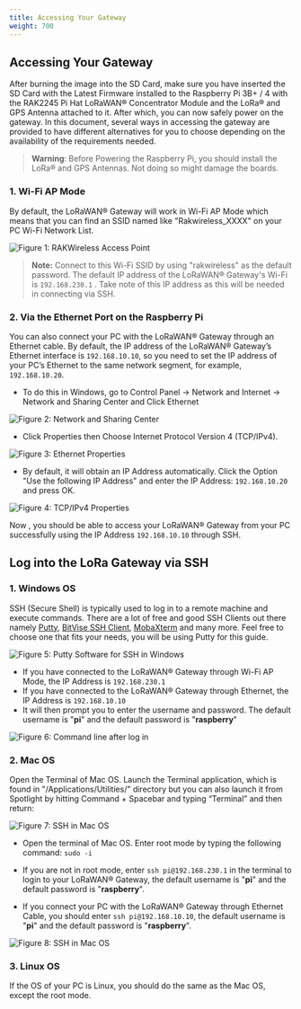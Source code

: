 ```yaml
---
title: Accessing Your Gateway
weight: 700
---
```


## Accessing Your Gateway

After burning the image into the SD Card, make sure you have inserted the SD Card with the Latest Firmware installed to the Raspberry Pi 3B+ / 4 with the RAK2245 Pi Hat LoRaWAN® Concentrator Module and the LoRa® and GPS Antenna attached to it. After which, you can now safely power on the gateway. In this document, several ways in accessing the gateway are provided to have different alternatives for you to choose depending on the availability of the requirements needed.

>**Warning**: Before Powering the Raspberry Pi, you should install the LoRa® and GPS Antennas. Not doing so might damage the boards.

### 1. Wi-Fi AP Mode

By default, the LoRaWAN® Gateway will work in Wi-Fi AP Mode which means that you can find an SSID named like "Rakwireless_XXXX" on your PC Wi-Fi Network List.

![Figure 1: RAKWireless Access Point](../images/access-point-wifi.png)

>**Note:** Connect to this Wi-Fi SSID by using "rakwireless" as the default password. The default IP address of the LoRaWAN® Gateway's Wi-Fi is `192.168.230.1` . Take note of this IP address as this will be needed in connecting via SSH.

### 2. Via the Ethernet Port on the Raspberry Pi 
You can also connect your PC with the LoRaWAN® Gateway through an Ethernet cable. By default, the IP address of the LoRaWAN® Gateway’s Ethernet interface is `192.168.10.10`, so you need to set the IP address of your PC’s Ethernet to the same network segment, for example, `192.168.10.20`.

* To do this in Windows, go to Control Panel -> Network and Internet -> Network and Sharing Center and Click Ethernet

![Figure 2: Network and Sharing Center](../images/network_sharing_center.png)

* Click Properties then Choose Internet Protocol Version 4 (TCP/IPv4).

![Figure 3: Ethernet Properties](../images/ethernet_properties.jpg)

* By default, it will obtain an IP Address automatically. Click the Option "Use the following IP Address" and enter the IP Address: `192.168.10.20` and press OK.

![Figure 4: TCP/IPv4 Properties](../images/tcp_ipv4_properties.jpg)

Now , you should be able to access your LoRaWAN® Gateway from your PC successfully using the IP Address `192.168.10.10` through SSH.

## Log into the LoRa Gateway via SSH

### 1. Windows OS
SSH (Secure Shell) is typically used to log in to a remote machine and execute commands. There are a lot of free and good SSH Clients out there namely [Putty](https://www.chiark.greenend.org.uk/~sgtatham/putty/latest.html), [BitVise SSH Client](https://www.bitvise.com/ssh-client-download), [MobaXterm](https://mobaxterm.mobatek.net/) and many more. Feel free to choose one that fits your needs, you will be using Putty for this guide.


![Figure 5: Putty Software for SSH in Windows](../images/ssh.png)
* If you have connected to the LoRaWAN® Gateway through Wi-Fi AP Mode, the IP Address is `192.168.230.1`
* If you have connected to the LoRaWAN® Gateway through Ethernet, the IP Address is `192.168.10.10`
* It will then prompt you to enter the username and password. The default username is "**pi**" and the default password is "**raspberry**"

![Figure 6: Command line after log in](../images/cmd.png)

### 2. Mac OS
Open the Terminal of Mac OS. Launch the Terminal application, which is found in "/Applications/Utilities/" directory but you can also launch it from Spotlight by hitting Command + Spacebar and typing “Terminal” and then return:

![Figure 7: SSH in Mac OS](../images/mac_os_terminal.jpg)
* Open the terminal of Mac OS. Enter root mode by typing the following command: `sudo -i`

* If you are not in root mode, enter `ssh pi@192.168.230.1` in the terminal to login to your LoRaWAN® Gateway, the default username is "**pi**" and the default password is "**raspberry**".
* If you connect your PC with the LoRaWAN® Gateway through Ethernet Cable, you should enter `ssh pi@192.168.10.10`, the default username is "**pi**" and the default password is "**raspberry**".

![Figure 8: SSH in Mac OS](../images/mac_terminal.jpg)
### 3. Linux OS

If the OS of your PC is Linux, you should do the same as the Mac OS, except the root mode.
